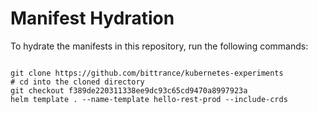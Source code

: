 
# Manifest Hydration

To hydrate the manifests in this repository, run the following commands:

```shell

git clone https://github.com/bittrance/kubernetes-experiments
# cd into the cloned directory
git checkout f389de220311338ee9dc93c65cd9470a8997923a
helm template . --name-template hello-rest-prod --include-crds
```